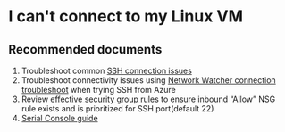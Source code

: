 ﻿<properties  
	pageTitle="I can't connect to my Linux VM"
	description="I can't connect to my Linux VM"
	service=""
	resource=""
	authors="manavis"
	displayOrder="30"
	selfHelpType="generic"
	supportTopicIds="32615526"
	resourceTags=""
	productPesIds="15571,16215,16065,15797,16454,16470"
	cloudEnvironments="public"
/>

# I can't connect to my Linux VM

## **Recommended documents**

1. Troubleshoot common [SSH connection issues](https://docs.microsoft.com/azure/virtual-machines/troubleshooting/troubleshoot-ssh-connection)
2. Troubleshoot connectivity issues using [Network Watcher connection troubleshoot](data-blade:microsoft_azure_network.NetworkWatcherConnectivityBlade.sourceId.$resourceId) when trying SSH from Azure
3. Review [effective security group rules](data-blade:Microsoft_Azure_Network.EffectiveSecurityRulesBlade.id.$resourceId) to ensure inbound “Allow” NSG rule exists and is prioritized for SSH port(default 22)
4. [Serial Console guide](https://docs.microsoft.com/azure/virtual-machines/troubleshooting/serial-console-linux)
